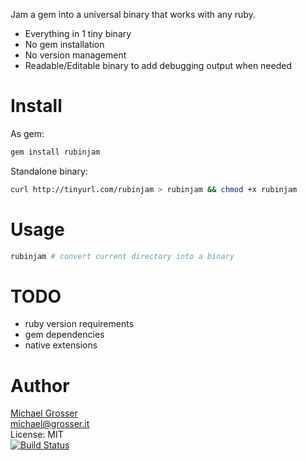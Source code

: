 Jam a gem into a universal binary that works with any ruby.

 - Everything in 1 tiny binary
 - No gem installation
 - No version management
 - Readable/Editable binary to add debugging output when needed

Install
=======

As gem:

```Bash
gem install rubinjam
```

Standalone binary:

```Bash
curl http://tinyurl.com/rubinjam > rubinjam && chmod +x rubinjam
```

Usage
=====

```Bash
rubinjam # convert current directory into a binary
```

TODO
====
 - ruby version requirements
 - gem dependencies
 - native extensions

Author
======
[Michael Grosser](http://grosser.it)<br/>
michael@grosser.it<br/>
License: MIT<br/>
[![Build Status](https://travis-ci.org/grosser/rubinjam.png)](https://travis-ci.org/grosser/rubinjam)
